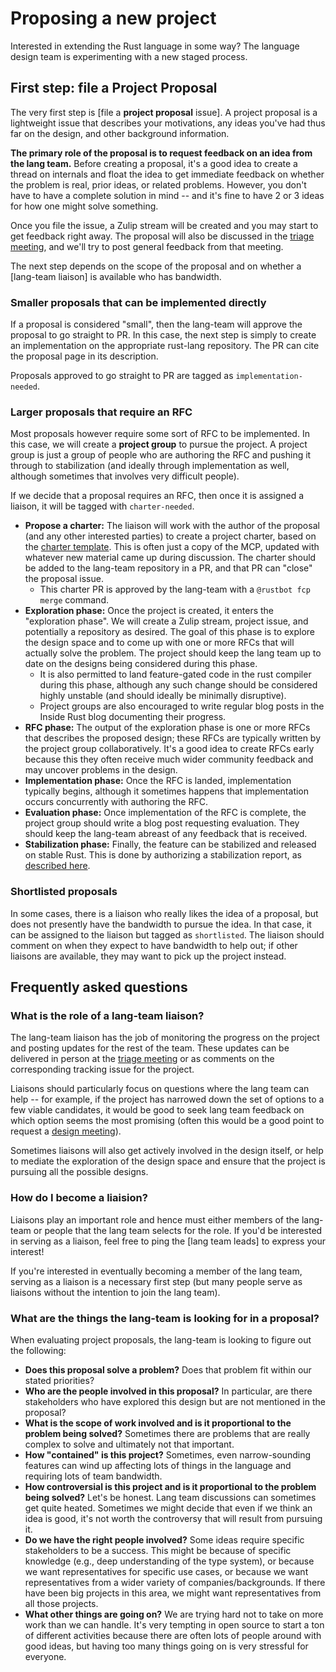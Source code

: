 # Proposing a new project

Interested in extending the Rust language in some way? The language
design team is experimenting with a new staged process.

## First step: file a Project Proposal

The very first step is [file a **project proposal** issue]. A project
proposal is a lightweight issue that describes your motivations, any
ideas you've had thus far on the design, and other background
information.

**The primary role of the proposal is to request feedback on an idea
from the lang team.** Before creating a proposal, it's a good idea to
create a thread on internals and float the idea to get immediate
feedback on whether the problem is real, prior ideas, or related
problems. However, you don't have to have a complete solution in mind
-- and it's fine to have 2 or 3 ideas for how one might solve
something.

Once you file the issue, a Zulip stream will be created and you may
start to get feedback right away. The proposal will also be discussed
in the [triage meeting], and we'll try to post general feedback from
that meeting.

The next step depends on the scope of the proposal and on whether a
[lang-team liaison] is available who has bandwidth.

[triage meeting]: ./meetings.html#triage-meeting

### Smaller proposals that can be implemented directly

If a proposal is considered "small", then the lang-team will approve
the proposal to go straight to PR. In this case, the next step is
simply to create an implementation on the appropriate rust-lang
repository. The PR can cite the proposal page in its description.

Proposals approved to go straight to PR are tagged as
`implementation-needed`.

### Larger proposals that require an RFC

Most proposals however require some sort of RFC to be implemented. In
this case, we will create a **project group** to pursue the project.
A project group is just a group of people who are authoring the RFC
and pushing it through to stabilization (and ideally through
implementation as well, although sometimes that involves very
difficult people).

If we decide that a proposal requires an RFC, then once it is assigned
a liaison, it will be tagged with `charter-needed`.

* **Propose a charter:** The liaison will work with the author of the
  proposal (and any other interested parties) to create a project
  charter, based on the [charter template]. This is often just a copy
  of the MCP, updated with whatever new material came up during
  discussion. The charter should be added to the lang-team repository
  in a PR, and that PR can "close" the proposal issue.
  * This charter PR is approved by the lang-team with a `@rustbot fcp
    merge` command.
* **Exploration phase:** Once the project is created, it enters the "exploration
  phase". We will create a Zulip stream, project issue, and potentially a repository
  as desired. The goal of this phase is to explore the design space and to come up
  with one or more RFCs that will actually solve the problem. The project
  should keep the lang team up to date on the designs being considered during
  this phase.
  * It is also permitted to land feature-gated code in the rust
    compiler during this phase, although any such change should be
    considered highly unstable (and should ideally be minimally
    disruptive).
  * Project groups are also encouraged to write regular blog posts in the 
    Inside Rust blog documenting their progress.
* **RFC phase:** The output of the exploration phase is one or more
  RFCs that describes the proposed design; these RFCs are typically
  written by the project group collaboratively. It's a good idea to
  create RFCs early because this they often receive much wider
  community feedback and may uncover problems in the design.
* **Implementation phase:** Once the RFC is landed, implementation typically
  begins, although it sometimes happens that implementation occurs concurrently
  with authoring the RFC.
* **Evaluation phase:** Once implementation of the RFC is complete, the project
  group should write a blog post requesting evaluation. They should keep the
  lang-team abreast of any feedback that is received.
* **Stabilization phase:** Finally, the feature can be stabilized and released
  on stable Rust. This is done by authorizing a stabilization report, as
  [described here][stab].

[charter template]: https://github.com/rust-lang/lang-team/tree/master/minutes
[stab]: https://rustc-dev-guide.rust-lang.org/stabilization_guide.html

### Shortlisted proposals

In some cases, there is a liaison who really likes the idea of a
proposal, but does not presently have the bandwidth to pursue the
idea. In that case, it can be assigned to the liaison but tagged as
`shortlisted`. The liaison should comment on when they expect to have
bandwidth to help out; if other liaisons are available, they may want
to pick up the project instead.

## Frequently asked questions

### What is the role of a lang-team liaison?

The lang-team liaison has the job of monitoring the progress on the
project and posting updates for the rest of the team. These updates
can be delivered in person at the [triage meeting] or as comments on
the corresponding tracking issue for the project.

Liaisons should particularly focus on questions where the lang team
can help -- for example, if the project has narrowed down the set of
options to a few viable candidates, it would be good to seek lang team
feedback on which option seems the most promising (often this would be
a good point to request a [design meeting]).

Sometimes liaisons will also get actively involved in the design itself,
or help to mediate the exploration of the design space and ensure
that the project is pursuing all the possible designs.

[design meeting]: ./meetings.html#design-meeting

### How do I become a liaision?

Liaisons play an important role and hence must either members of the
lang-team or people that the lang team selects for the role. If you'd
be interested in serving as a liaison, feel free to ping the [lang
team leads] to express your interest!

If you're interested in eventually becoming a member of the lang team,
serving as a liaison is a necessary first step (but many people serve
as liaisons without the intention to join the lang team).

### What are the things the lang-team is looking for in a proposal?

When evaluating project proposals, the lang-team is looking to figure
out the following:

* **Does this proposal solve a problem?** Does that problem fit within our
  stated priorities?
* **Who are the people involved in this proposal?** In particular, are
  there stakeholders who have explored this design but are not
  mentioned in the proposal?
* **What is the scope of work involved and is it proportional to the
  problem being solved?** Sometimes there are problems that are really
  complex to solve and ultimately not that important.
* **How "contained" is this project?** Sometimes, even narrow-sounding
  features can wind up affecting lots of things in the language and
  requiring lots of team bandwidth.
* **How controversial is this project and is it proportional to the
  problem being solved?** Let's be honest. Lang team discussions can
  sometimes get quite heated. Sometimes we might decide that even if
  we think an idea is good, it's not worth the controversy that will
  result from pursuing it.
* **Do we have the right people involved?** Some ideas require
  specific stakeholders to be a success. This might be because of
  specific knowledge (e.g., deep understanding of the type system), or
  because we want representatives for specific use cases, or because
  we want representatives from a wider variety of
  companies/backgrounds. If there have been big projects in this area,
  we might want representatives from all those projects.
* **What other things are going on?** We are trying hard not to take
  on more work than we can handle. It's very tempting in open source
  to start a ton of different activities because there are often lots
  of people around with good ideas, but having too many things going
  on is very stressful for everyone.
